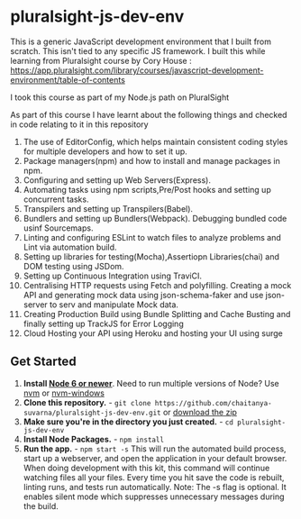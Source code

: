 # pluralsight-js-dev-env
This is a generic JavaScript development environment that I built from scratch. This isn't tied to any specific JS framework.
I built this while learning from Pluralsight course by Cory House : https://app.pluralsight.com/library/courses/javascript-development-environment/table-of-contents

I took this course as part of my Node.js path on PluralSight

As part of this course I have learnt about the following things and checked in code relating to it in this repository

1. The use of EditorConfig, which helps maintain consistent coding styles for multiple developers and how to set it up.
2. Package managers(npm) and how to install and manage packages in npm.
3. Configuring and setting up Web Servers(Express).
4. Automating tasks using npm scripts,Pre/Post hooks and setting up concurrent tasks.
5. Transpilers and setting up Transpilers(Babel).
6. Bundlers and setting up Bundlers(Webpack). Debugging bundled code usinf Sourcemaps.
7. Linting and configuring ESLint to watch files to analyze problems and Lint via automation build.
8. Setting up libraries for testing(Mocha),Assertiopn Libraries(chai) and DOM testing using JSDom.
9. Setting up Continuous Integration using TraviCI.
10. Centralising HTTP requests using Fetch and polyfilling. Creating a mock API and generating mock data using json-schema-faker and use json-server to serv and manipulate Mock data.
11. Creating Production Build using Bundle Splitting and Cache Busting and finally setting up TrackJS for Error Logging
12. Cloud Hosting your API using Heroku and hosting your UI using surge

## Get Started

1. **Install [Node 6 or newer](https://nodejs.org)**. Need to run multiple versions of Node? Use [nvm](https://github.com/creationix/nvm) or [nvm-windows](https://github.com/coreybutler/nvm-windows)
2. **Clone this repository.** - `git clone https://github.com/chaitanya-suvarna/pluralsight-js-dev-env.git` or [download the zip](https://github.com/chaitanya-suvarna/pluralsight-js-dev-env/archive/master.zip)
3. **Make sure you're in the directory you just created.** - `cd pluralsight-js-dev-env`
4. **Install Node Packages.** - `npm install`
5. **Run the app.** - `npm start -s`
   This will run the automated build process, start up a webserver, and open the application in your default browser. When doing development with this kit, this command will continue watching files all your files. Every time you hit save the code is rebuilt, linting runs, and tests run automatically. Note: The -s flag is optional. It enables silent mode which suppresses unnecessary messages during the build.
